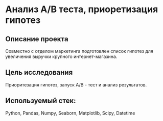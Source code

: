 # Анализ А/В теста, приоретизация гипотез

## Описание проекта

Совместно с отделом маркетинга подготовлен список гипотез для увеличения выручки крупного интернет-магазина.

## Цель исследования

Приоритезация гипотез, запуск А/В - тест и анализ результатов.

## Используемый стек: 
Python, Pandas, Numpy, Seaborn, Matplotlib, Scipy, Datetime

